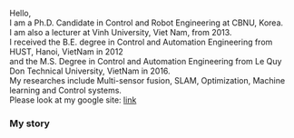 Hello,  
I am a Ph.D. Candidate in Control and Robot Engineering at CBNU, Korea.  
I am also a lecturer at Vinh University, Viet Nam, from 2013.  
I received the B.E. degree in Control and Automation Engineering from HUST, Hanoi, VietNam in 2012  
and the M.S. Degree in Control and Automation Engineering from Le Quy Don Technical University, VietNam in 2016.  
My researches include Multi-sensor fusion, SLAM, Optimization, Machine learning and Control systems.  
Please look at my google site: [link](https://sites.google.com/view/dinhnam/)

### My story


